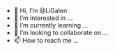 - 👋 Hi, I’m @LiGalen
- 👀 I’m interested in ...
- 🌱 I’m currently learning ...
- 💞️ I’m looking to collaborate on ...
- 📫 How to reach me ...

<!---
LiGalen/LiGalen is a ✨ special ✨ repository because its `README.md` (this file) appears on your GitHub profile.
You can click the Preview link to take a look at your changes.
--->
